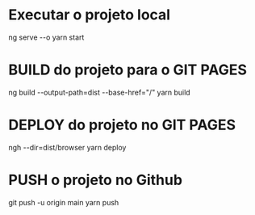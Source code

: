 

# Executar o projeto local
ng serve --o
yarn start

# BUILD do projeto para o GIT PAGES
ng build --output-path=dist --base-href="/"
yarn build

# DEPLOY do projeto no GIT PAGES
ngh --dir=dist/browser 
yarn deploy

# PUSH o projeto no Github
git push -u origin main
yarn push
